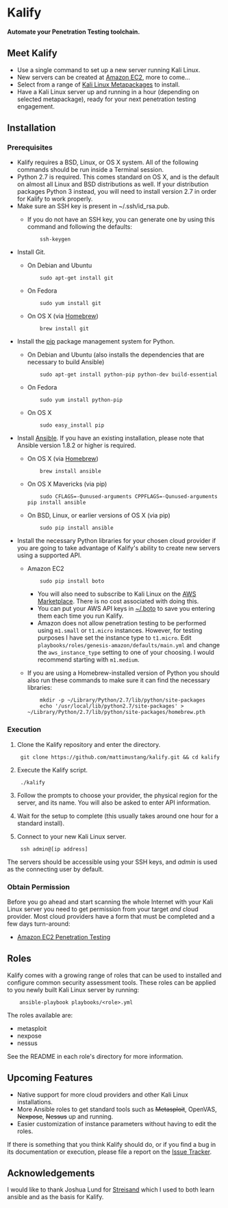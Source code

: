 Kalify
======

**Automate your Penetration Testing toolchain.**

Meet Kalify
-----------
* Use a single command to set up a new server running Kali Linux.
* New servers can be created at [Amazon EC2](https://aws.amazon.com/ec2/), more
  to come...
* Select from a range of [Kali Linux
  Metapackages](https://www.kali.org/news/kali-linux-metapackages/) to install.
* Have a Kali Linux server up and running in a hour (depending on selected
  metapackage), ready for your next penetration testing engagement.

Installation
------------

### Prerequisites ###
* Kalify requires a BSD, Linux, or OS X system. All of the following
  commands should be run inside a Terminal session.
* Python 2.7 is required. This comes standard on OS X, and is the default on
  almost all Linux and BSD distributions as well. If your distribution packages
Python 3 instead, you will need to install version 2.7 in order for Kalify
to work properly.
* Make sure an SSH key is present in ~/.ssh/id\_rsa.pub.
  * If you do not have an SSH key, you can generate one by using this command
    and following the defaults:

            ssh-keygen
* Install Git.
  * On Debian and Ubuntu

            sudo apt-get install git
  * On Fedora

            sudo yum install git
  * On OS X (via [Homebrew](http://brew.sh/))

            brew install git
* Install the [pip](https://pip.pypa.io/en/latest/) package management system
  for Python.
  * On Debian and Ubuntu (also installs the dependencies that are necessary to
    build Ansible)

            sudo apt-get install python-pip python-dev build-essential
  * On Fedora

            sudo yum install python-pip
  * On OS X

            sudo easy_install pip
* Install [Ansible](http://www.ansible.com/home). If you have an existing
  installation, please note that Ansible version 1.8.2 or higher is required.
  * On OS X (via [Homebrew](http://brew.sh/))

            brew install ansible
  * On OS X Mavericks (via pip)

            sudo CFLAGS=-Qunused-arguments CPPFLAGS=-Qunused-arguments pip install ansible
  * On BSD, Linux, or earlier versions of OS X (via pip)

            sudo pip install ansible
* Install the necessary Python libraries for your chosen cloud provider if you
  are going to take advantage of Kalify's ability to create new servers
  using a supported API.
  * Amazon EC2

            sudo pip install boto
    * You will also need to subscribe to Kali Linux on the [AWS
      Marketplace](https://aws.amazon.com/marketplace/pp/B00HW50E0M). There is
      no cost associated with doing this.
    * You can put your AWS API keys in
      [~/.boto](http://boto.readthedocs.org/en/latest/boto_config_tut.html) to
      save you entering them each time you run Kalify.
    * Amazon does not allow penetration testing to be performed using
      `m1.small` or `t1.micro` instances. However, for testing purposes I have
      set the instance type to `t1.micro`. Edit
      `playbooks/roles/genesis-amazon/defaults/main.yml` and change the
      `aws_instance_type` setting to one of your choosing. I would recommend
      starting with `m1.medium`.
  * If you are using a Homebrew-installed version of Python you should also run
    these commands to make sure it can find the necessary libraries:

            mkdir -p ~/Library/Python/2.7/lib/python/site-packages
            echo '/usr/local/lib/python2.7/site-packages' > ~/Library/Python/2.7/lib/python/site-packages/homebrew.pth

### Execution ###
1. Clone the Kalify repository and enter the directory.

        git clone https://github.com/mattimustang/kalify.git && cd kalify
2. Execute the Kalify script.

        ./kalify
3. Follow the prompts to choose your provider, the physical region for the
   server, and its name. You will also be asked to enter API information.
4. Wait for the setup to complete (this usually takes around one hour for
   a standard install).
5. Connect to your new Kali Linux server.

        ssh admin@[ip address]

The servers should be accessible using your SSH keys, and *admin* is used as the
connecting user by default.

### Obtain Permission ###
Before you go ahead and start scanning the whole Internet with your Kali
Linux server you need to get permission from your target *and* cloud provider. Most cloud
providers have a form that must be completed and a few days turn-around:
* [Amazon EC2 Penetration
  Testing](http://aws.amazon.com/security/penetration-testing/)

Roles
-----
Kalify comes with a growing range of roles that can be used to installed and
configure common security assessment tools. These roles can be applied to you
newly built Kali Linux server by running:

        ansible-playbook playbooks/<role>.yml

The roles available are:
- metasploit
- nexpose
- nessus

See the README in each role's directory for more information.

Upcoming Features
-----------------
* Native support for more cloud providers and other Kali Linux installations.
* More Ansible roles to get standard tools such as ~~Metasploit~~, OpenVAS,
  ~~Nexpose~~, ~~Nessus~~ up and running.
* Easier customization of instance parameters without having to edit the roles.

If there is something that you think Kalify should do, or if you find a bug
in its documentation or execution, please file a report on the [Issue
Tracker](https://github.com/mattimustang/kalify/issues).

Acknowledgements
----------------
I would like to thank Joshua Lund for 
[Streisand](https://github.com/jlund/streisand) which I used to both learn
ansible and as the basis for Kalify.
